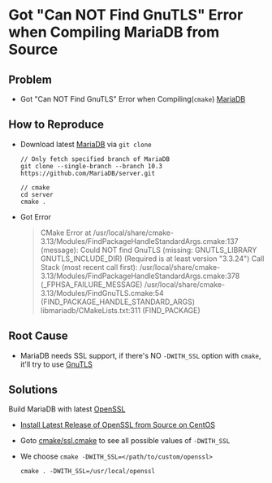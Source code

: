 # Got "Can NOT Find GnuTLS" Error when Compiling MariaDB from Source

## Problem
* Got "Can NOT Find GnuTLS" Error when Compiling(`cmake`) [MariaDB](https://mariadb.org)

## How to Reproduce
* Download latest [MariaDB](https://mariadb.org) via `git clone`

      // Only fetch specified branch of MariaDB
      git clone --single-branch --branch 10.3 https://github.com/MariaDB/server.git

      // cmake
      cd server
      cmake .

* Got Error

   > CMake Error at /usr/local/share/cmake-3.13/Modules/FindPackageHandleStandardArgs.cmake:137 (message):
  Could NOT find GnuTLS (missing: GNUTLS_LIBRARY GNUTLS_INCLUDE_DIR)
  (Required is at least version "3.3.24")
Call Stack (most recent call first):
  /usr/local/share/cmake-3.13/Modules/FindPackageHandleStandardArgs.cmake:378 (_FPHSA_FAILURE_MESSAGE)
  /usr/local/share/cmake-3.13/Modules/FindGnuTLS.cmake:54 (FIND_PACKAGE_HANDLE_STANDARD_ARGS)
  libmariadb/CMakeLists.txt:311 (FIND_PACKAGE)

## Root Cause
* MariaDB needs SSL support, if there's NO `-DWITH_SSL` option with `cmake`, it'll try to use [GnuTLS](https://gnutls.org/)

## Solutions
Build MariaDB with latest [OpenSSL](https://www.openssl.org/)

* [Install Latest Release of OpenSSL from Source on CentOS](https://github.com/northbright/Notes/blob/master/openssl/install-latest-openssl-from-source-on-centos.md)

* Goto [cmake/ssl.cmake](https://github.com/MariaDB/server/blob/10.3/cmake/ssl.cmake#L23) to see all possible values of `-DWITH_SSL`
* We choose `cmake -DWITH_SSL=</path/to/custom/openssl>`
  
      cmake . -DWITH_SSL=/usr/local/openssl

